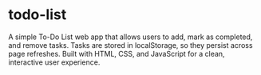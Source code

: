 # todo-list
A simple To-Do List web app that allows users to add, mark as completed, and remove tasks. Tasks are stored in localStorage, so they persist across page refreshes. Built with HTML, CSS, and JavaScript for a clean, interactive user experience.

